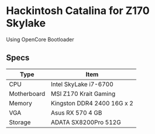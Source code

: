 # Hackintosh Catalina for Z170 Skylake
Using OpenCore Bootloader

## Specs

| Type        | Item                       |
| ----------- | -------------------------- |
| CPU         | Intel SkyLake i7-6700      |
| Motherboard | MSI Z170 Krait Gaming      |
| Memory      | Kingston DDR4 2400 16G x 2 |
| VGA         | Asus RX 570 4 GB           |
| Storage     | ADATA SX8200Pro 512G       |
